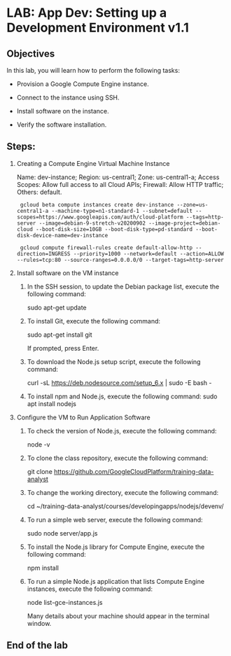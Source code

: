 # LAB: App Dev: Setting up a Development Environment v1.1

## Objectives

In this lab, you will learn how to perform the following tasks:

   - Provision a Google Compute Engine instance.

   - Connect to the instance using SSH.

   - Install software on the instance.

   - Verify the software installation.

## Steps:

1. Creating a Compute Engine Virtual Machine Instance

    Name: dev-instance;  Region: us-central1; Zone: us-central1-a; Access Scopes: Allow full access to all Cloud APIs;  Firewall: Allow HTTP traffic; Others: default.

        gcloud beta compute instances create dev-instance --zone=us-central1-a --machine-type=n1-standard-1 --subnet=default --scopes=https://www.googleapis.com/auth/cloud-platform --tags=http-server --image=debian-9-stretch-v20200902 --image-project=debian-cloud --boot-disk-size=10GB --boot-disk-type=pd-standard --boot-disk-device-name=dev-instance

        gcloud compute firewall-rules create default-allow-http --direction=INGRESS --priority=1000 --network=default --action=ALLOW --rules=tcp:80 --source-ranges=0.0.0.0/0 --target-tags=http-server 

2. Install software on the VM instance
    
    1. In the SSH session, to update the Debian package list, execute the following command:

        sudo apt-get update

    2. To install Git, execute the following command:

        sudo apt-get install git

       If prompted, press Enter.    

    3. To download the Node.js setup script, execute the following command:

        curl -sL https://deb.nodesource.com/setup_6.x | sudo -E bash -

    4. To install npm and Node.js, execute the following command:
        sudo apt install nodejs   


3. Configure the VM to Run Application Software

    1. To check the version of Node.js, execute the following command:
        
        node -v

    2. To clone the class repository, execute the following command:

        git clone https://github.com/GoogleCloudPlatform/training-data-analyst
    
    3. To change the working directory, execute the following command:

        cd ~/training-data-analyst/courses/developingapps/nodejs/devenv/

    4. To run a simple web server, execute the following command:

        sudo node server/app.js

    5. To install the Node.js library for Compute Engine, execute the following command:

        npm install

    6. To run a simple Node.js application that lists Compute Engine instances, execute the following command:

        node list-gce-instances.js

       Many details about your machine should appear in the terminal window.


## End of the lab

